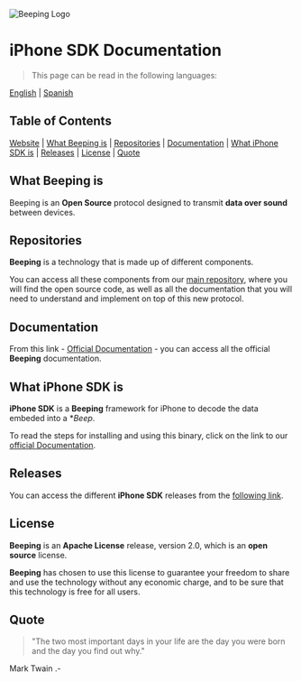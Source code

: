 ![Beeping Logo](https://beeping.io/assets/images/beeping/brand/brand48.png)

# iPhone SDK Documentation

> This page can be read in the following languages:

[English](README.md) | [Spanish](README.es.md)

## Table of Contents

[Website](https://beeping.io) |
[What Beeping is](#what-beeping-is) |
[Repositories](#repositories) |
[Documentation](#documentation) |
[What iPhone SDK is](#what-iphone-sdk-is) |
[Releases](#releases) |
[License](#license) |
[Quote](#quote)

## What Beeping is

Beeping is an **Open Source** protocol designed to transmit **data over sound** between devices.

## Repositories

**Beeping** is a technology that is made up of different components.

You can access all these components from our [main repository](https://github.com/beeping-io), where you will find the open source code, as well as all the documentation that you will need to understand and implement on top of this new protocol.

## Documentation

From this link - [Official Documentation](https://beeping-io.github.io/beeping) - you can access all the official **Beeping** documentation.

## What iPhone SDK is

**iPhone SDK** is a **Beeping** framework for iPhone to decode the data embeded into a **Beep*.

To read the steps for installing and using this binary, click on the link to our [official Documentation](https://en.beeping.land).

## Releases

You can access the different **iPhone SDK**  releases from the [following link](https://github.com/beeping-io/sdk-iphone-objective-c/releases).

## License

**Beeping** is an **Apache License** release, version 2.0, which is an **open source** license.

**Beeping** has chosen to use this license to guarantee your freedom to share and use the technology without any economic charge, and to be sure that this technology is free for all users.

## Quote

> "The two most important days in your life are the day you were born and the day you find out why."

Mark Twain .-



